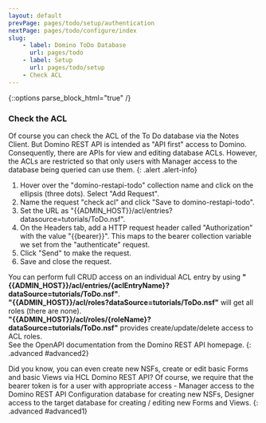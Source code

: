 ```yaml
---
layout: default
prevPage: pages/todo/setup/authentication
nextPage: pages/todo/configure/index
slug:
    - label: Domino ToDo Database
      url: pages/todo
    - label: Setup
      url: pages/todo/setup
    - Check ACL
---
```


{::options parse_block_html="true" /}

### Check the ACL

Of course you can check the ACL of the To Do database via the Notes Client. But Domino REST API is intended as "API first" access to Domino. Consequently, there are APIs for view and editing database ACLs. However, the ACLs are restricted so that only users with Manager access to the database being queried can use them.
{: .alert .alert-info}

1. Hover over the "domino-restapi-todo" collection name and click on the ellipsis (three dots). Select "Add Request".  
2. Name the request "check acl" and click "Save to domino-restapi-todo".
3. Set the URL as "&#123;&#123;ADMIN_HOST&#125;&#125;/acl/entries?datasource=tutorials/ToDo.nsf".
4. On the Headers tab, add a HTTP request header called "Authorization" with the value "&#123;&#123;bearer&#125;&#125;". This maps to the bearer collection variable we set from the "authenticate" request.
5. Click "Send" to make the request.
6. Save and close the request.

You can perform full CRUD access on an individual ACL entry by using **"&#123;&#123;ADMIN_HOST&#125;&#125;/acl/entries/{aclEntryName}?dataSource=tutorials/ToDo.nsf"**. <br/>**"&#123;&#123;ADMIN_HOST&#125;&#125;/acl/roles?dataSource=tutorials/ToDo.nsf"** will get all roles (there are none). <br/>**"&#123;&#123;ADMIN_HOST&#125;&#125;/acl/roles/{roleName}?dataSource=tutorials/ToDo.nsf"** provides create/update/delete access to ACL roles.<br/>See the OpenAPI documentation from the Domino REST API homepage.
{: .advanced #advanced2}
<p/>
Did you know, you can even create new NSFs, create or edit basic Forms and basic Views via HCL Domino REST API? Of course, we require that the bearer token is for a user with appropriate access - Manager access to the Domino REST API Configuration database for creating new NSFs, Designer access to the target database for creating / editing new Forms and Views.
{: .advanced #advanced1}
&nbsp;